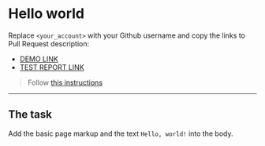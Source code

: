 # Hello world

Replace `<your_account>` with your Github username and copy the links to Pull Request description:

- [DEMO LINK](https://kenvastolord.github.io/layout_hello-world/)
- [TEST REPORT LINK](https://kenvastolord.github.io/layout_hello-world/report/html_report/)

> Follow [this instructions](https://mate-academy.github.io/layout_task-guideline/#how-to-solve-the-layout-tasks-on-github)

---

## The task

Add the basic page markup and the text `Hello, world!` into the body.
